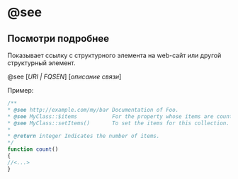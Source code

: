# @see
## Посмотри подробнее

Показывает ссылку с структурного элемента на web-сайт или другой структурный элемент.

@see [_URI | FQSEN_] [_описание связи_]

Пример:
```php
/**
* @see http://example.com/my/bar Documentation of Foo.
* @see MyClass::$items           For the property whose items are counted.
* @see MyClass::setItems()       To set the items for this collection.
*
* @return integer Indicates the number of items.
*/
function count()
{
//<...>
}
```